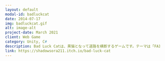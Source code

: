 ```yaml
---
layout: default
modal-id: badluckcat
date: 2014-07-17
img: badluckcat.gif
alt: image-alt
project-date: March 2021
client: Web Game
category: Unity, C#
description: Bad Luck Catは、黒猫となって道路を横断するゲームです。テーマは「FAILURE IS PROGRESS - 勝ち負けの概念をひっくり返そう」でした。従来の道路横断ゲームとは異なり、安全に渡ってもスコアは得られません。代わりに、車同士を衝突させることでスコアを稼ぐというユニークなルールになっています。このゲームは「Wowie Jam 3.0」のために3日間で制作したもので、1,016作品中2位にランクインしました。上位10作品に選ばれたため、Jonas Tyroller氏のYouTube動画「We Made 1023 Games Where [FAILURE is PROGRESS]」でも紹介されました。
link: https://shadowsora211.itch.io/bad-luck-cat
---
```

